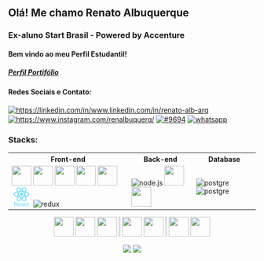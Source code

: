 <h2 aling="center">Olá! Me chamo Renato Albuquerque</h2>

<h3 aling="center">Ex-aluno Start Brasil - Powered by Accenture </h3>  
<h4 align="left">Bem vindo ao meu Perfil Estudantil!</h4>
<h5 lign="left"><a href="https://github.com/RenatoAlbuquerqueDev" target="_blank">Perfil Portifólio</a></h5>

<h4 align="left">Redes Sociais e Contato:</h3>
<p align="left">
<a href="https://www.linkedin.com/in/renato-albuquerque-dev" target="_blank"><img align="center" src="https://raw.githubusercontent.com/rahuldkjain/github-profile-readme-generator/master/src/images/icons/Social/linked-in-alt.svg" alt="https://linkedin.com/in/www.linkedin.com/in/renato-alb-arq" height="30" width="40" /></a>
<a href="https://www.instagram.com/renalbuquerq/" target="blank"><img align="center" src="https://raw.githubusercontent.com/rahuldkjain/github-profile-readme-generator/master/src/images/icons/Social/instagram.svg" alt="https://www.instagram.com/renalbuquerq/" height="30" width="40" /></a>
<a href="https://discord.gg/#9694" target="blank"><img align="center" src="https://raw.githubusercontent.com/rahuldkjain/github-profile-readme-generator/master/src/images/icons/Social/discord.svg" alt="#9694" height="30" width="40" /></a>
<a href="https://wa.me/5581985593056" target="blank"><img align="center" src="https://i2.wp.com/www.multarte.com.br/wp-content/uploads/2018/11/logo-whatsapp-png.png?resize=696%2C696&ssl=1" alt="whatsapp" height="35" width="35" /></a>
  
</p>

<h3 align="left">Stacks:</h3>
  <table align="center">
    <tr>
    <th>Front-end</th>
    <th>Back-end</th>
    <th>Database</th>
    </tr>
    <tr>
    <td>
    <img width="40" height="40" src="https://cdn.jsdelivr.net/gh/devicons/devicon/icons/sass/sass-original.svg" />
    <img width="40" height="40" src="https://cdn.jsdelivr.net/gh/devicons/devicon/icons/less/less-plain-wordmark.svg" />
    <img width="40" height="40" src="https://cdn.jsdelivr.net/gh/devicons/devicon/icons/bootstrap/bootstrap-plain-wordmark.svg" />                                               
    <img width="40" height="40" src="https://cdn.jsdelivr.net/gh/devicons/devicon/icons/materialui/materialui-original.svg" />
    <img width="40" height="40" src="https://cdn.jsdelivr.net/gh/devicons/devicon/icons/tailwindcss/tailwindcss-plain.svg" />
    <img alt="react" width="40" height="40" src="https://raw.githubusercontent.com/devicons/devicon/master/icons/react/react-original-wordmark.svg">
    <img alt="redux" width="40" height="40" src="https://cdn.jsdelivr.net/gh/devicons/devicon/icons/redux/redux-original.svg" />
    </td>
    <td>
      <img alt="node.js" width="40" height="40" src="https://cdn.jsdelivr.net/gh/devicons/devicon/icons/nodejs/nodejs-original.svg">
      <img width="40" height="40" src="https://cdn.jsdelivr.net/gh/devicons/devicon/icons/javascript/javascript-original.svg" />
      <img width="40" height="40" src="https://cdn.jsdelivr.net/gh/devicons/devicon/icons/typescript/typescript-original.svg" />
     </td>
    <td><img alt="postgre" width="40" height="40" src="https://cdn.jsdelivr.net/gh/devicons/devicon/icons/postgresql/postgresql-plain-wordmark.svg">
      <img alt="postgre" width="40" height="40" src="https://cdn.jsdelivr.net/gh/devicons/devicon/icons/mongodb/mongodb-original-wordmark.svg">
      </td>
    </tr>
   </table>


<p align="center">

  <img width="40" height="40" src="https://cdn.jsdelivr.net/gh/devicons/devicon/icons/git/git-original.svg" />
  <img width="40" height="40" src="https://cdn.jsdelivr.net/gh/devicons/devicon/icons/github/github-original.svg" />
  <img width="40" height="40" src="https://cdn.jsdelivr.net/gh/devicons/devicon/icons/gitlab/gitlab-original.svg" />
  <img width="3" height="40" />

  <img width="40" height="40" src="https://cdn.jsdelivr.net/gh/devicons/devicon/icons/npm/npm-original-wordmark.svg" />
  <img width="40" height="40" src="https://cdn.jsdelivr.net/gh/devicons/devicon/icons/yarn/yarn-original.svg" />
  <img width="3" height="40" />
  
  <img width="40" height="40" src="https://cdn.jsdelivr.net/gh/devicons/devicon/icons/photoshop/photoshop-plain.svg" />
  <img width="40" height="40" src="https://cdn.jsdelivr.net/gh/devicons/devicon/icons/figma/figma-original.svg" />

                                                                                                                                        
  <p align="center">
    <img height="160em" src="https://github-readme-stats.vercel.app/api/top-langs/?username=RenatoAlbuquerque&layout=compact&langs_count=7&theme=midnight-purple"/>
    <img height="160em" src="https://github-readme-stats.vercel.app/api?username=RenatoAlbuquerque&show_icons=true&theme=midnight-purple&include_all_commits=true&count_private=true"/>
  </p>



